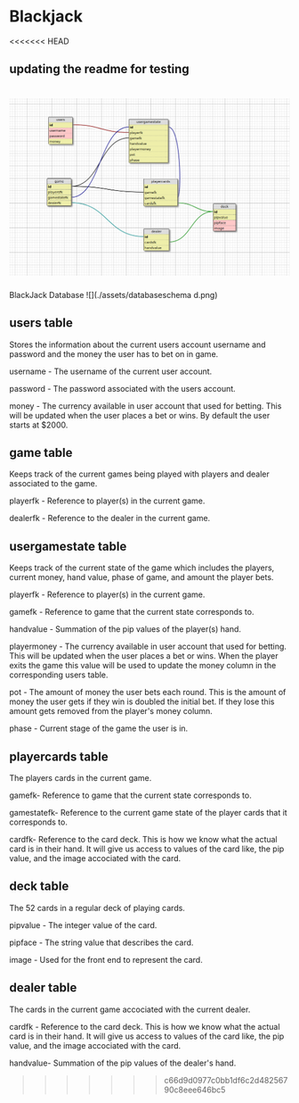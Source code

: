 # Blackjack
<<<<<<< HEAD
## updating the readme for testing
![db schema](./assets/databaseschema.png)
=======
BlackJack Database
![](./assets/databaseschema d.png)

## users table
Stores the information about the current users account username and password and the money the user has to bet on in game.

username - The username of the current user account.

password - The password associated with the users account.

money - The currency available in user account that used for betting. This will be updated when the user places a bet or wins. By default the user starts at $2000.

## game table
Keeps track of the current games being played with players and dealer associated to the game.

playerfk - Reference to player(s) in the current game.

dealerfk - Reference to the dealer in the current game.

## usergamestate table
Keeps track of the current state of the game which includes the players, current money, hand value, phase of game, and amount the player bets.

playerfk - Reference to player(s) in the current game.

gamefk - Reference to game that the current state corresponds to.

handvalue - Summation of the pip values of the player(s) hand.

playermoney - The currency available in user account that used for betting. This will be updated when the user places a bet or wins. When the player exits the game this value will be used to update the money column in the corresponding users table.

pot - The amount of money the user bets each round. This is the amount of money the user gets if they win is doubled the initial bet. If they lose this amount gets removed from the player's money column.

phase - Current stage of the game the user is in.

## playercards table
The players cards in the current game.

gamefk- Reference to game that the current state corresponds to.

gamestatefk- Reference to the current game state of the player cards that it corresponds to.

cardfk- Reference to the card deck. This is how we know what the actual card is in their hand. It will give us access to values of the card like, the pip value, and the image accociated with the card.

## deck table
The 52 cards in a regular deck of playing cards.

pipvalue - The integer value of the card.

pipface - The string value that describes the card.

image - Used for the front end to represent the card.

## dealer table
The cards in the current game accociated with the current dealer.

cardfk - Reference to the card deck. This is how we know what the actual card is in their hand. It will give us access to values of the card like, the pip value, and the image accociated with the card.

handvalue- Summation of the pip values of the dealer's hand.
>>>>>>> c66d9d0977c0bb1df6c2d48256790c8eee646bc5
